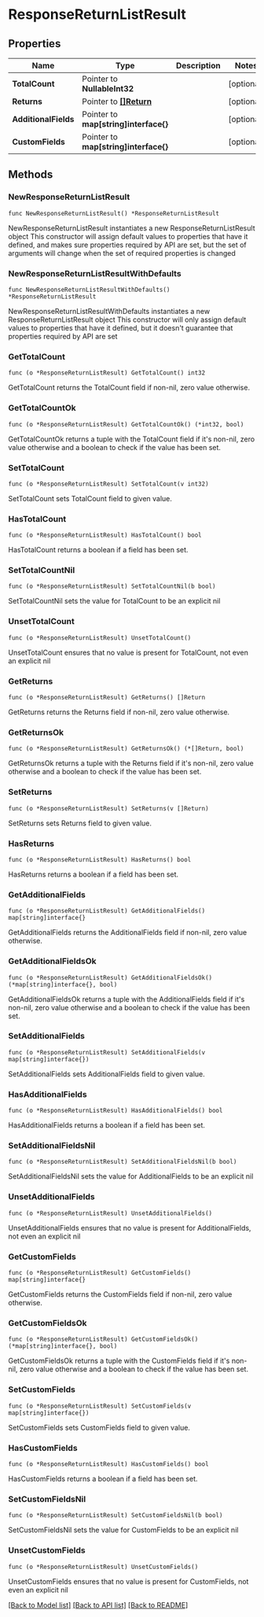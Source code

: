 # ResponseReturnListResult

## Properties

Name | Type | Description | Notes
------------ | ------------- | ------------- | -------------
**TotalCount** | Pointer to **NullableInt32** |  | [optional] 
**Returns** | Pointer to [**[]Return**](Return.md) |  | [optional] 
**AdditionalFields** | Pointer to **map[string]interface{}** |  | [optional] 
**CustomFields** | Pointer to **map[string]interface{}** |  | [optional] 

## Methods

### NewResponseReturnListResult

`func NewResponseReturnListResult() *ResponseReturnListResult`

NewResponseReturnListResult instantiates a new ResponseReturnListResult object
This constructor will assign default values to properties that have it defined,
and makes sure properties required by API are set, but the set of arguments
will change when the set of required properties is changed

### NewResponseReturnListResultWithDefaults

`func NewResponseReturnListResultWithDefaults() *ResponseReturnListResult`

NewResponseReturnListResultWithDefaults instantiates a new ResponseReturnListResult object
This constructor will only assign default values to properties that have it defined,
but it doesn't guarantee that properties required by API are set

### GetTotalCount

`func (o *ResponseReturnListResult) GetTotalCount() int32`

GetTotalCount returns the TotalCount field if non-nil, zero value otherwise.

### GetTotalCountOk

`func (o *ResponseReturnListResult) GetTotalCountOk() (*int32, bool)`

GetTotalCountOk returns a tuple with the TotalCount field if it's non-nil, zero value otherwise
and a boolean to check if the value has been set.

### SetTotalCount

`func (o *ResponseReturnListResult) SetTotalCount(v int32)`

SetTotalCount sets TotalCount field to given value.

### HasTotalCount

`func (o *ResponseReturnListResult) HasTotalCount() bool`

HasTotalCount returns a boolean if a field has been set.

### SetTotalCountNil

`func (o *ResponseReturnListResult) SetTotalCountNil(b bool)`

 SetTotalCountNil sets the value for TotalCount to be an explicit nil

### UnsetTotalCount
`func (o *ResponseReturnListResult) UnsetTotalCount()`

UnsetTotalCount ensures that no value is present for TotalCount, not even an explicit nil
### GetReturns

`func (o *ResponseReturnListResult) GetReturns() []Return`

GetReturns returns the Returns field if non-nil, zero value otherwise.

### GetReturnsOk

`func (o *ResponseReturnListResult) GetReturnsOk() (*[]Return, bool)`

GetReturnsOk returns a tuple with the Returns field if it's non-nil, zero value otherwise
and a boolean to check if the value has been set.

### SetReturns

`func (o *ResponseReturnListResult) SetReturns(v []Return)`

SetReturns sets Returns field to given value.

### HasReturns

`func (o *ResponseReturnListResult) HasReturns() bool`

HasReturns returns a boolean if a field has been set.

### GetAdditionalFields

`func (o *ResponseReturnListResult) GetAdditionalFields() map[string]interface{}`

GetAdditionalFields returns the AdditionalFields field if non-nil, zero value otherwise.

### GetAdditionalFieldsOk

`func (o *ResponseReturnListResult) GetAdditionalFieldsOk() (*map[string]interface{}, bool)`

GetAdditionalFieldsOk returns a tuple with the AdditionalFields field if it's non-nil, zero value otherwise
and a boolean to check if the value has been set.

### SetAdditionalFields

`func (o *ResponseReturnListResult) SetAdditionalFields(v map[string]interface{})`

SetAdditionalFields sets AdditionalFields field to given value.

### HasAdditionalFields

`func (o *ResponseReturnListResult) HasAdditionalFields() bool`

HasAdditionalFields returns a boolean if a field has been set.

### SetAdditionalFieldsNil

`func (o *ResponseReturnListResult) SetAdditionalFieldsNil(b bool)`

 SetAdditionalFieldsNil sets the value for AdditionalFields to be an explicit nil

### UnsetAdditionalFields
`func (o *ResponseReturnListResult) UnsetAdditionalFields()`

UnsetAdditionalFields ensures that no value is present for AdditionalFields, not even an explicit nil
### GetCustomFields

`func (o *ResponseReturnListResult) GetCustomFields() map[string]interface{}`

GetCustomFields returns the CustomFields field if non-nil, zero value otherwise.

### GetCustomFieldsOk

`func (o *ResponseReturnListResult) GetCustomFieldsOk() (*map[string]interface{}, bool)`

GetCustomFieldsOk returns a tuple with the CustomFields field if it's non-nil, zero value otherwise
and a boolean to check if the value has been set.

### SetCustomFields

`func (o *ResponseReturnListResult) SetCustomFields(v map[string]interface{})`

SetCustomFields sets CustomFields field to given value.

### HasCustomFields

`func (o *ResponseReturnListResult) HasCustomFields() bool`

HasCustomFields returns a boolean if a field has been set.

### SetCustomFieldsNil

`func (o *ResponseReturnListResult) SetCustomFieldsNil(b bool)`

 SetCustomFieldsNil sets the value for CustomFields to be an explicit nil

### UnsetCustomFields
`func (o *ResponseReturnListResult) UnsetCustomFields()`

UnsetCustomFields ensures that no value is present for CustomFields, not even an explicit nil

[[Back to Model list]](../README.md#documentation-for-models) [[Back to API list]](../README.md#documentation-for-api-endpoints) [[Back to README]](../README.md)


